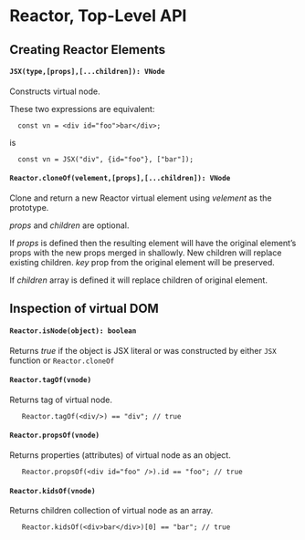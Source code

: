 # Reactor, Top-Level API


## Creating Reactor Elements

#### `JSX(type,[props],[...children]): VNode`

Constructs virtual node. 

These two expressions are equivalent:

```JS
  const vn = <div id="foo">bar</div>;
```
is 
```JS
  const vn = JSX("div", {id="foo"}, ["bar"]);
```

#### `Reactor.cloneOf(velement,[props],[...children]): VNode`

Clone and return a new Reactor virtual element using _velement_ as the prototype. 

_props_ and _children_ are optional.

If _props_ is defined then the resulting element will have the original element’s props with the new props merged in shallowly. New children will replace existing children. _key_ prop from the original element will be preserved.

If _children_ array is defined it will replace children of original element.


## Inspection of virtual DOM


#### `Reactor.isNode(object): boolean`

Returns _true_ if the object is JSX literal or was constructed by either `JSX` function or `Reactor.cloneOf`

#### `Reactor.tagOf(vnode)`

Returns tag of virtual node. 
```JS 
   Reactor.tagOf(<div/>) == "div"; // true
```

#### `Reactor.propsOf(vnode)`

Returns properties (attributes) of virtual node as an object. 
```JS 
   Reactor.propsOf(<div id="foo" />).id == "foo"; // true
```

#### `Reactor.kidsOf(vnode)`

Returns children collection of virtual node as an array. 
```JS 
   Reactor.kidsOf(<div>bar</div>)[0] == "bar"; // true
```